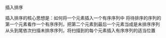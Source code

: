 插入排序

插入排序的核心思想是：如何将一个元素插入一个有序序列中
将待排序的序列的第一个元素看作一个有序序列，把第二个元素到最后一个元素当成是未排序序列
从头到尾依次扫描未排序序列，将扫描到的每个元素插入有序序列的适当位置

